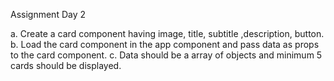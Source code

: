 Assignment Day 2


a. Create a card component having image, title, subtitle ,description, button.
b. Load the card component in the app component and pass data as props to the
card component.
c. Data should be a array of objects and minimum 5 cards should be displayed.